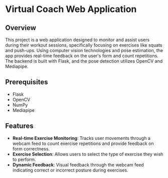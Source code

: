 # Virtual Coach Web Application

## Overview
This project is a web application designed to monitor and assist users during their workout sessions, specifically focusing on exercises like squats and push-ups. Using computer vision technologies and pose estimation, the app provides real-time feedback on the user's form and count repetitions. The backend is built with Flask, and the pose detection utilizes OpenCV and Mediapipe.

## Prerequisites
- Flask
- OpenCV
- NumPy
- Mediapipe

## Features
- **Real-time Exercise Monitoring**: Tracks user movements through a webcam feed to count exercise repetitions and provide feedback on form correctness.
- **Exercise Selection**: Allows users to select the type of exercise they wish to perform.
- **Dynamic Feedback**: Visual feedback through the webcam feed indicating correct or incorrect posture during exercises.
